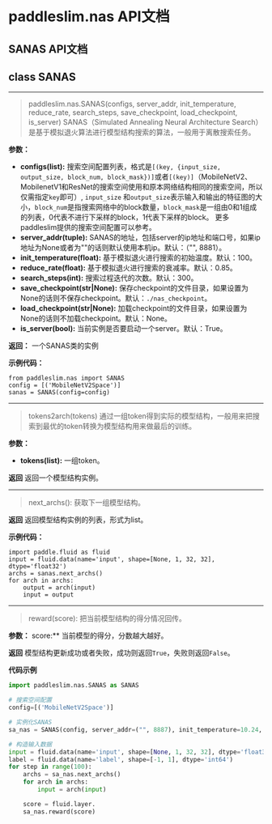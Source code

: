 # paddleslim.nas API文档

## SANAS API文档

## class SANAS

---

>paddleslim.nas.SANAS(configs, server_addr, init_temperature, reduce_rate, search_steps, save_checkpoint, load_checkpoint, is_server)
SANAS（Simulated Annealing Neural Architecture Search）是基于模拟退火算法进行模型结构搜索的算法，一般用于离散搜索任务。

**参数：**
- **configs(list<tuple>):** 搜索空间配置列表，格式是`[(key, {input_size, output_size, block_num, block_mask})]`或者`[(key)]`（MobileNetV2、MobilenetV1和ResNet的搜索空间使用和原本网络结构相同的搜索空间，所以仅需指定`key`即可）, `input_size` 和`output_size`表示输入和输出的特征图的大小，`block_num`是指搜索网络中的block数量，`block_mask`是一组由0和1组成的列表，0代表不进行下采样的block，1代表下采样的block。 更多paddleslim提供的搜索空间配置可以参考。
- **server_addr(tuple):** SANAS的地址，包括server的ip地址和端口号，如果ip地址为None或者为""的话则默认使用本机ip。默认：（"", 8881）。
- **init_temperature(float):** 基于模拟退火进行搜索的初始温度。默认：100。
- **reduce_rate(float):** 基于模拟退火进行搜索的衰减率。默认：0.85。
- **search_steps(int):** 搜索过程迭代的次数。默认：300。
- **save_checkpoint(str|None):** 保存checkpoint的文件目录，如果设置为None的话则不保存checkpoint。默认：`./nas_checkpoint`。
- **load_checkpoint(str|None):** 加载checkpoint的文件目录，如果设置为None的话则不加载checkpoint。默认：None。
- **is_server(bool):** 当前实例是否要启动一个server。默认：True。

**返回：** 
一个SANAS类的实例

**示例代码：**
```
from paddleslim.nas import SANAS
config = [('MobileNetV2Space')]
sanas = SANAS(config=config)
```

---

>tokens2arch(tokens)
通过一组token得到实际的模型结构，一般用来把搜索到最优的token转换为模型结构用来做最后的训练。

**参数：**
- **tokens(list):** 一组token。

**返回**
返回一个模型结构实例。

---

>next_archs():
获取下一组模型结构。

**返回**
返回模型结构实例的列表，形式为list。

**示例代码：**
```
import paddle.fluid as fluid
input = fluid.data(name='input', shape=[None, 1, 32, 32], dtype='float32')
archs = sanas.next_archs()
for arch in archs:
    output = arch(input)
    input = output
```

---

>reward(score):
把当前模型结构的得分情况回传。

**参数：**
score<float>:** 当前模型的得分，分数越大越好。

**返回**
模型结构更新成功或者失败，成功则返回`True`，失败则返回`False`。


**代码示例**
```python
import paddleslim.nas.SANAS as SANAS

# 搜索空间配置
config=[('MobileNetV2Space')] 

# 实例化SANAS
sa_nas = SANAS(config, server_addr=("", 8887), init_temperature=10.24, reduce_rate=0.85, search_steps=100, is_server=True)

# 构造输入数据
input = fluid.data(name='input', shape=[None, 1, 32, 32], dtype='float32')
label = fluid.data(name='label', shape=[-1, 1], dtype='int64')
for step in range(100):
    archs = sa_nas.next_archs()
    for arch in archs:
        input = arch(input)

    score = fluid.layer.
    sa_nas.reward(score)

```
